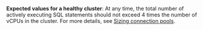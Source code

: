 **Expected values for a healthy cluster**: At any time, the total number of actively executing SQL statements should not exceed 4 times the number of vCPUs in the cluster. For more details, see [Sizing connection pools](connection-pooling.html#sizing-connection-pools).